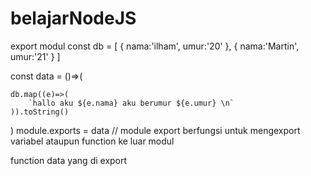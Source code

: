 # belajarNodeJS

export modul 
const db = [
    {
        nama:'ilham',
        umur:'20'
    },
    {
        nama:'Martin',
        umur:'21'
    }
]

const data = ()=>(

    db.map((e)=>(
        `hallo aku ${e.nama} aku berumur ${e.umur} \n`
    )).toString()
    
)
module.exports = data 
// module export berfungsi untuk mengexport variabel ataupun function ke luar modul

function data yang di export